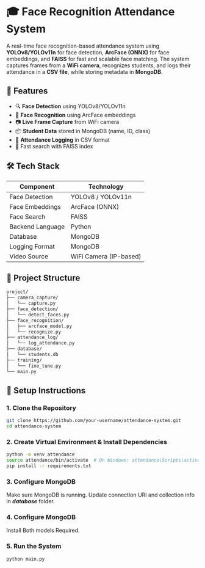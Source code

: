 # 🎓 Face Recognition Attendance System

A real-time face recognition-based attendance system using **YOLOv8/YOLOv11n** for face detection, **ArcFace (ONNX)** for face embeddings, and **FAISS** for fast and scalable face matching. The system captures frames from a **WiFi camera**, recognizes students, and logs their attendance in a **CSV file**, while storing metadata in **MongoDB**.

## 📌 Features

- 🔍 **Face Detection** using YOLOv8/YOLOv11n
- 🧠 **Face Recognition** using ArcFace embeddings
- 📷 **Live Frame Capture** from WiFi camera
- 📦 **Student Data** stored in MongoDB (name, ID, class)
- 🧾 **Attendance Logging** in CSV format
- 🚀 Fast search with FAISS index


## 🛠️ Tech Stack

| Component        | Technology             |
|------------------|------------------------|
| Face Detection   | YOLOv8 / YOLOv11n      |
| Face Embeddings  | ArcFace (ONNX)         |
| Face Search      | FAISS                  |
| Backend Language | Python                 |
| Database         | MongoDB                |
| Logging Format   | MongoDB                |
| Video Source     | WiFi Camera (IP-based) |

## 📂 Project Structure

```bash
project/
├── camera_capture/
│   └── capture.py
├── face_detection/
│   └── detect_faces.py
├── face_recognition/
│   ├── arcface_model.py
│   └── recognize.py
├── attendance_log/
│   └── log_attendance.py
├── database/
│   └── students.db
├── training/
│   └── fine_tune.py
└── main.py
```

## 🚀 Setup Instructions

### 1. Clone the Repository

```bash
git clone https://github.com/your-username/attendance-system.git
cd attendance-system
```

### 2. Create Virtual Environment & Install Dependencies

```bash
python -m venv attendance
source attendance/bin/activate  # On Windows: attendance\Scripts\activate
pip install -r requirements.txt
```

### 3. Configure MongoDB

Make sure MongoDB is running. Update connection URI and collection info in ***database*** folder.

### 4. Configure MongoDB

Install Both models Required.

### 5. Run the System

```bash
python main.py
```
